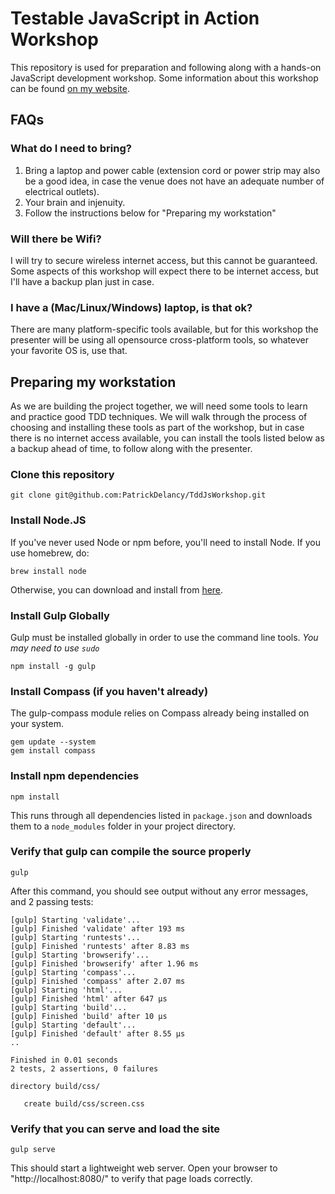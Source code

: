 Testable JavaScript in Action Workshop
============

This repository is used for preparation and following along with a hands-on JavaScript development workshop. Some information about this workshop can be found [on my website](http://patrickdelancy.com/presentations/testable-javascript-action-hands-workshop/).


## FAQs
### What do I need to bring?
1. Bring a laptop and power cable (extension cord or power strip may also be a good idea, in case the venue does not have an adequate number of electrical outlets).
1. Your brain and injenuity.
1. Follow the instructions below for "Preparing my workstation"

### Will there be Wifi?
I will try to secure wireless internet access, but this cannot be guaranteed. Some aspects of this workshop will expect there to be internet access, but I'll have a backup plan just in case.

### I have a (Mac/Linux/Windows) laptop, is that ok?
There are many platform-specific tools available, but for this workshop the presenter will be using all opensource cross-platform tools, so whatever your favorite OS is, use that.


## Preparing my workstation
As we are building the project together, we will need some tools to learn and practice good TDD techniques. We will walk through the process of choosing and installing these tools as part of the workshop, but in case there is no internet access available, you can install the tools listed below as a backup ahead of time, to follow along with the presenter.

### Clone this repository
```
git clone git@github.com:PatrickDelancy/TddJsWorkshop.git
```

### Install Node.JS
If you've never used Node or npm before, you'll need to install Node.
If you use homebrew, do:
```
brew install node
```

Otherwise, you can download and install from [here](http://nodejs.org/download/).

### Install Gulp Globally
Gulp must be installed globally in order to use the command line tools. *You may need to use `sudo`*
```
npm install -g gulp
```

### Install Compass (if you haven't already)
The gulp-compass module relies on Compass already being installed on your system.
```
gem update --system
gem install compass
```
### Install npm dependencies
```
npm install
```
This runs through all dependencies listed in `package.json` and downloads them
to a `node_modules` folder in your project directory.

### Verify that gulp can compile the source properly
```
gulp
```
After this command, you should see output without any error messages, and 2 passing tests:
```
[gulp] Starting 'validate'...
[gulp] Finished 'validate' after 193 ms
[gulp] Starting 'runtests'...
[gulp] Finished 'runtests' after 8.83 ms
[gulp] Starting 'browserify'...
[gulp] Finished 'browserify' after 1.96 ms
[gulp] Starting 'compass'...
[gulp] Finished 'compass' after 2.07 ms
[gulp] Starting 'html'...
[gulp] Finished 'html' after 647 µs
[gulp] Starting 'build'...
[gulp] Finished 'build' after 10 µs
[gulp] Starting 'default'...
[gulp] Finished 'default' after 8.55 µs
..

Finished in 0.01 seconds
2 tests, 2 assertions, 0 failures

directory build/css/

   create build/css/screen.css
```

### Verify that you can serve and load the site
```
gulp serve
```
This should start a lightweight web server. Open your browser to "http://localhost:8080/" to verify that page loads correctly.
